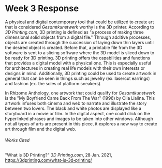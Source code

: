 # Week 3 Response 

A physical and digital contemporary tool that could be utilized to create art that is considered *Gesamtkunstwerk* worthy is the 3D printer. According to *3D Printing.com*, 3D printing is defined as "a process of making three dimensional solid objects from a digital file." Through additive processes, objects are created through the succession of laying down thin layers until the desired object is created. Before that, a printable file from the 3D software is sent to a slicing software where the 3D model is sliced down to be ready for 3D printing. 3D printing offers the capabilities and functions that provides a digital model with a physical one. This is especially useful for architectures in creating real life models with their own interests or designs in mind. Additionally, 3D printing could be used to create artwork in general that can be seen in things such as jewelry (ex. lasercut earrings) and fashion (ex. the soles of platform sneakers). 

In Rhizome Anthology, one artwork that could qualify for *Gesamtkunstwerk* is the "My Boyfriend Came Back From The War" (1996) by Olia Lialina. This artwork infuses both cinema and web to narrate and illustrate the story between two lovers. The black and white photos are displayed like a storyboard in a movie or film. In the digital aspect, one could click on the hyperlinked phrases and images to be taken into other windows. Although not all types of arts are present in this piece, it explores a new way to create art through film and the digital web. 

###### Works Cited
"What is 3D Printing?" *3D Printing.com*, 28 Jan. 2021, https://3dprinting.com/what-is-3d-printing/


<!-- 
 | _______________ |
 | |XXXXXXXXXXXXX| |
 | |XXXXXXXXXXXXX| |
 | |XXXXXXXXXXXXX| |
 | |XXXXXXXXXXXXX| |
 | |XXXXXXXXXXXXX| |
 |_________________|
     _[_______]_
 ___[___________]___
|         [_____] []|__
|         [_____] []|  \__
L___________________J     \ \___\/
 ___________________      /\
/###################\    (__)
 -->
